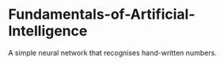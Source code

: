 # Fundamentals-of-Artificial-Intelligence
A simple neural network that recognises hand-written numbers.
